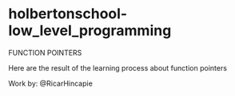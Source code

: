 # holbertonschool-low_level_programming

FUNCTION POINTERS 

Here are the result of the learning process about function pointers

Work by: @RicarHincapie

